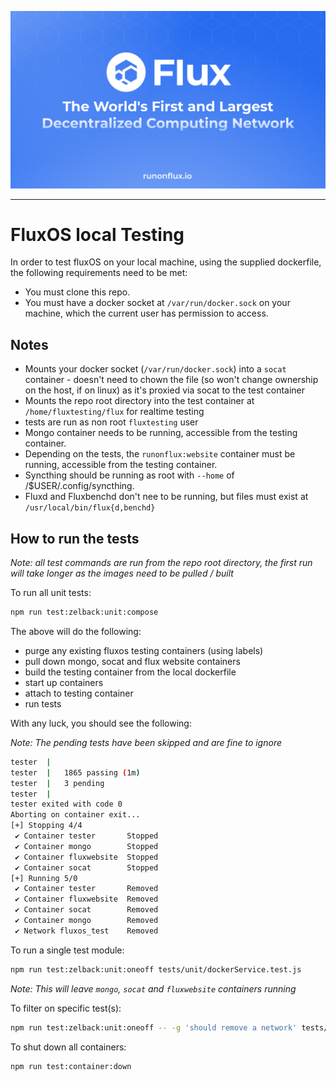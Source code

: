 ![Flux.png](../../flux_banner.png)

---

# FluxOS local Testing

In order to test fluxOS on your local machine, using the supplied dockerfile, the following requirements need to be met:

* You must clone this repo.
* You must have a docker socket at `/var/run/docker.sock` on your machine, which the current user has permission to access.

## Notes

* Mounts your docker socket (`/var/run/docker.sock`) into a `socat` container - doesn't need to chown the file (so won't change ownership on the host, if on linux) as it's proxied via socat to the test container
* Mounts the repo root directory into the test container at `/home/fluxtesting/flux` for realtime testing
* tests are run as non root `fluxtesting` user
* Mongo container needs to be running, accessible from the testing container.
* Depending on the tests, the `runonflux:website` container must be running, accessible from the testing container.
* Syncthing should be running as root with `--home` of /$USER/.config/syncthing.
* Fluxd and Fluxbenchd don't nee to be running, but files must exist at `/usr/local/bin/flux{d,benchd}`

## How to run the tests

_Note: all test commands are run from the repo root directory, the first run will take longer as the images need to be pulled / built_

To run all unit tests:

```bash
npm run test:zelback:unit:compose
```

The above will do the following:
* purge any existing fluxos testing containers (using labels)
* pull down mongo, socat and flux website containers
* build the testing container from the local dockerfile
* start up containers
* attach to testing container
* run tests

With any luck, you should see the following:

_Note: The pending tests have been skipped and are fine to ignore_

```bash
tester  |
tester  |   1865 passing (1m)
tester  |   3 pending
tester  |
tester exited with code 0
Aborting on container exit...
[+] Stopping 4/4
 ✔ Container tester       Stopped
 ✔ Container mongo        Stopped
 ✔ Container fluxwebsite  Stopped
 ✔ Container socat        Stopped
[+] Running 5/0
 ✔ Container tester       Removed
 ✔ Container fluxwebsite  Removed
 ✔ Container socat        Removed
 ✔ Container mongo        Removed
 ✔ Network fluxos_test    Removed
 ```

To run a single test module:

```bash
npm run test:zelback:unit:oneoff tests/unit/dockerService.test.js
```

_Note: This will leave `mongo`, `socat` and `fluxwebsite` containers running_

To filter on specific test(s):

```bash
npm run test:zelback:unit:oneoff -- -g 'should remove a network' tests/unit/dockerService.test.js
```

To shut down all containers:

```bash
npm run test:container:down
```
